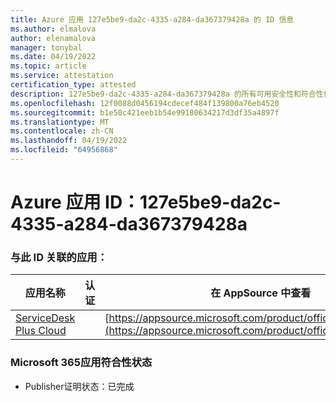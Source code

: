 ```yaml
---
title: Azure 应用 127e5be9-da2c-4335-a284-da367379428a 的 ID 信息
ms.author: elmalova
author: elenamalova
manager: tonybal
ms.date: 04/19/2022
ms.topic: article
ms.service: attestation
certification_type: attested
description: 127e5be9-da2c-4335-a284-da367379428a 的所有可用安全性和符合性信息信息。
ms.openlocfilehash: 12f0088d0456194cdecef484f139800a76eb4520
ms.sourcegitcommit: b1e50c421eeb1b54e99180634217d3df35a4897f
ms.translationtype: MT
ms.contentlocale: zh-CN
ms.lasthandoff: 04/19/2022
ms.locfileid: "64956868"
---
```

# <a name="azure-app-id-127e5be9-da2c-4335-a284-da367379428a"></a>Azure 应用 ID：127e5be9-da2c-4335-a284-da367379428a


### <a name="apps-associated-with-this-id"></a>与此 ID 关联的应用：
| **应用名称** | **认证** | **在 AppSource 中查看** |
|--------------|---------------|-----------------------|
| [ServiceDesk Plus Cloud](../forward/WA200000037.md) |  | [https://appsource.microsoft.com/product/office/WA200000037](https://appsource.microsoft.com/product/office/WA200000037) |

### <a name="microsoft-365-app-compliance-status"></a>Microsoft 365应用符合性状态
- Publisher证明状态：已完成
